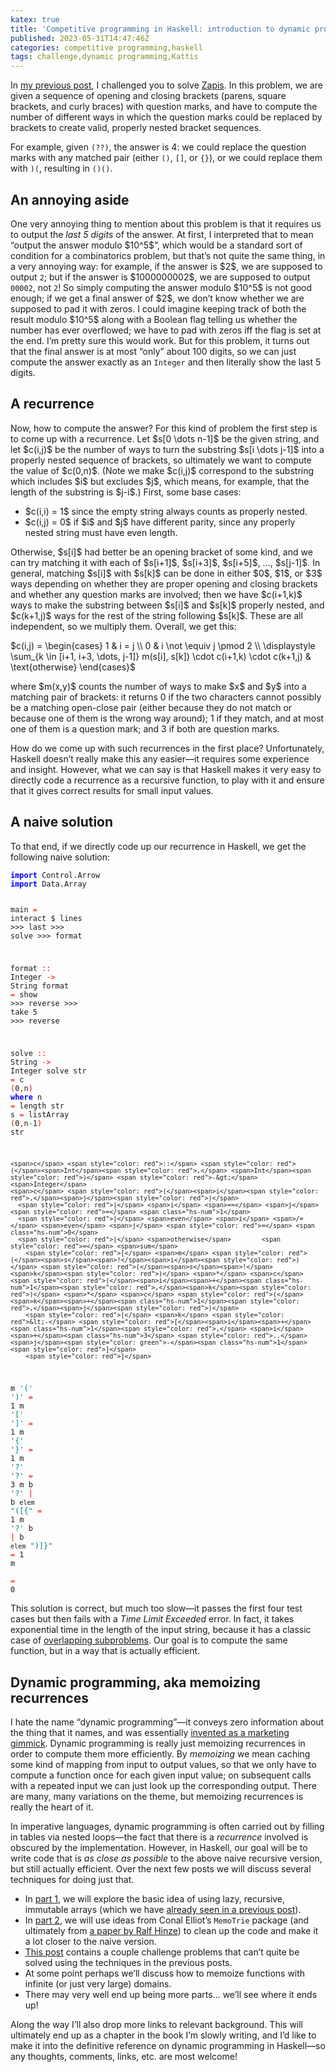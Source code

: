 ```yaml
---
katex: true
title: 'Competitive programming in Haskell: introduction to dynamic programming'
published: 2023-05-31T14:47:46Z
categories: competitive programming,haskell
tags: challenge,dynamic programming,Kattis
---
```


<p>In <a href="https://byorgey.wordpress.com/2023/05/24/competitive-programming-in-haskell-parsing-with-an-nfa/">my previous post</a>, I challenged you to solve <a href="https://open.kattis.com/problems/zapis">Zapis</a>. In this problem, we are given a sequence of opening and closing brackets (parens, square brackets, and curly braces) with question marks, and have to compute the number of different ways in which the question marks could be replaced by brackets to create valid, properly nested bracket sequences.</p>
<p>For example, given <code>(??)</code>, the answer is 4: we could replace the question marks with any matched pair (either <code>()</code>, <code>[]</code>, or <code>{}</code>), or we could replace them with <code>)(</code>, resulting in <code>()()</code>.</p>
<h2 id="an-annoying-aside">An annoying aside</h2>
<p>One very annoying thing to mention about this problem is that it requires us to output the <em>last 5 digits</em> of the answer. At first, I interpreted that to mean “output the answer modulo $10^5$”, which would be a standard sort of condition for a combinatorics problem, but that’s not quite the same thing, in a very annoying way: for example, if the answer is $2$, we are supposed to output <code>2</code>; but if the answer is $1000000002$, we are supposed to output <code>00002</code>, not <code>2</code>! So simply computing the answer modulo $10^5$ is not good enough; if we get a final answer of $2$, we don’t know whether we are supposed to pad it with zeros. I could imagine keeping track of both the result modulo $10^5$ along with a Boolean flag telling us whether the number has ever overflowed; we have to pad with zeros iff the flag is set at the end. I’m pretty sure this would work. But for this problem, it turns out that the final answer is at most “only” about 100 digits, so we can just compute the answer exactly as an <code>Integer</code> and then literally show the last 5 digits.</p>
<h2 id="a-recurrence">A recurrence</h2>
<p>Now, how to compute the answer? For this kind of problem the first step is to come up with a recurrence. Let $s[0 \dots n-1]$ be the given string, and let $c(i,j)$ be the number of ways to turn the substring $s[i \dots j-1]$ into a properly nested sequence of brackets, so ultimately we want to compute the value of $c(0,n)$. (Note we make $c(i,j)$ correspond to the substring which includes $i$ but excludes $j$, which means, for example, that the length of the substring is $j-i$.) First, some base cases:</p>
<ul>
<li>$c(i,i) = 1$ since the empty string always counts as properly nested.</li>
<li>$c(i,j) = 0$ if $i$ and $j$ have different parity, since any properly nested string must have even length.</li>
</ul>
<p>Otherwise, $s[i]$ had better be an opening bracket of some kind, and we can try matching it with each of $s[i+1]$, $s[i+3]$, $s[i+5]$, …, $s[j-1]$. In general, matching $s[i]$ with $s[k]$ can be done in either $0$, $1$, or $3$ ways depending on whether they are proper opening and closing brackets and whether any question marks are involved; then we have $c(i+1,k)$ ways to make the substring between $s[i]$ and $s[k]$ properly nested, and $c(k+1,j)$ ways for the rest of the string following $s[k]$. These are all independent, so we multiply them. Overall, we get this:</p>
<p>$c(i,j) = \begin{cases} 1 & i = j \\ 0 & i \not \equiv j \pmod 2 \\ \displaystyle \sum_{k \in [i+1, i+3, \dots, j-1]} m(s[i], s[k]) \cdot c(i+1,k) \cdot c(k+1,j) & \text{otherwise} \end{cases}$</p>
<p>where $m(x,y)$ counts the number of ways to make $x$ and $y$ into a matching pair of brackets: it returns 0 if the two characters cannot possibly be a matching open-close pair (either because they do not match or because one of them is the wrong way around); 1 if they match, and at most one of them is a question mark; and 3 if both are question marks.</p>
<p>How do we come up with such recurrences in the first place? Unfortunately, Haskell doesn’t really make this any easier—it requires some experience and insight. However, what we can say is that Haskell makes it very easy to directly code a recurrence as a recursive function, to play with it and ensure that it gives correct results for small input values.</p>
<h2 id="a-naive-solution">A naive solution</h2>
<p>To that end, if we directly code up our recurrence in Haskell, we get the following naive solution:</p>
<pre class="sourceCode haskell"><code class="sourceCode haskell"><span style="color: blue;font-weight: bold">import</span> <span>Control.Arrow</span>
<span style="color: blue;font-weight: bold">import</span> <span>Data.Array</span>

<span>main</span> <span style="color: red">=</span> <span>interact</span> <span>$</span> <span>lines</span> <span>&gt;&gt;&gt;</span> <span>last</span> <span>&gt;&gt;&gt;</span> <span>solve</span> <span>&gt;&gt;&gt;</span> <span>format</span>

<span>format</span> <span style="color: red">::</span> <span>Integer</span> <span style="color: red">-&gt;</span> <span>String</span>
<span>format</span> <span style="color: red">=</span> <span>show</span> <span>&gt;&gt;&gt;</span> <span>reverse</span> <span>&gt;&gt;&gt;</span> <span>take</span> <span class="hs-num">5</span> <span>&gt;&gt;&gt;</span> <span>reverse</span>

<span>solve</span> <span style="color: red">::</span> <span>String</span> <span style="color: red">-&gt;</span> <span>Integer</span>
<span>solve</span> <span>str</span> <span style="color: red">=</span> <span>c</span> <span style="color: red">(</span><span class="hs-num">0</span><span style="color: red">,</span><span>n</span><span style="color: red">)</span>
  <span style="color: blue;font-weight: bold">where</span>
    <span>n</span> <span style="color: red">=</span> <span>length</span> <span>str</span>
    <span>s</span> <span style="color: red">=</span> <span>listArray</span> <span style="color: red">(</span><span class="hs-num">0</span><span style="color: red">,</span><span>n</span><span style="color: green">-</span><span class="hs-num">1</span><span style="color: red">)</span> <span>str</span>

    <span>c</span> <span style="color: red">::</span> <span style="color: red">(</span><span>Int</span><span style="color: red">,</span> <span>Int</span><span style="color: red">)</span> <span style="color: red">-&gt;</span> <span>Integer</span>
    <span>c</span> <span style="color: red">(</span><span>i</span><span style="color: red">,</span><span>j</span><span style="color: red">)</span>
      <span style="color: red">|</span> <span>i</span> <span>==</span> <span>j</span>           <span style="color: red">=</span> <span class="hs-num">1</span>
      <span style="color: red">|</span> <span>even</span> <span>i</span> <span>/=</span> <span>even</span> <span>j</span> <span style="color: red">=</span> <span class="hs-num">0</span>
      <span style="color: red">|</span> <span>otherwise</span>        <span style="color: red">=</span> <span>sum</span>
        <span style="color: red">[</span> <span>m</span> <span style="color: red">(</span><span>s</span><span>!</span><span>i</span><span style="color: red">)</span> <span style="color: red">(</span><span>s</span><span>!</span><span>k</span><span style="color: red">)</span> <span>*</span> <span>c</span> <span style="color: red">(</span><span>i</span><span>+</span><span class="hs-num">1</span><span style="color: red">,</span><span>k</span><span style="color: red">)</span> <span>*</span> <span>c</span> <span style="color: red">(</span><span>k</span><span>+</span><span class="hs-num">1</span><span style="color: red">,</span><span>j</span><span style="color: red">)</span>
        <span style="color: red">|</span> <span>k</span> <span style="color: red">&lt;-</span> <span style="color: red">[</span><span>i</span><span>+</span><span class="hs-num">1</span><span style="color: red">,</span> <span>i</span><span>+</span><span class="hs-num">3</span> <span style="color: red">..</span> <span>j</span><span style="color: green">-</span><span class="hs-num">1</span><span style="color: red">]</span>
        <span style="color: red">]</span>

<span>m</span> <span style="color: teal">'('</span> <span style="color: teal">')'</span>                <span style="color: red">=</span> <span class="hs-num">1</span>
<span>m</span> <span style="color: teal">'['</span> <span style="color: teal">']'</span>                <span style="color: red">=</span> <span class="hs-num">1</span>
<span>m</span> <span style="color: teal">'{'</span> <span style="color: teal">'}'</span>                <span style="color: red">=</span> <span class="hs-num">1</span>
<span>m</span> <span style="color: teal">'?'</span> <span style="color: teal">'?'</span>                <span style="color: red">=</span> <span class="hs-num">3</span>
<span>m</span> <span>b</span> <span style="color: teal">'?'</span> <span style="color: red">|</span> <span>b</span> <span>`elem`</span> <span style="color: teal">"([{"</span> <span style="color: red">=</span> <span class="hs-num">1</span>
<span>m</span> <span style="color: teal">'?'</span> <span>b</span> <span style="color: red">|</span> <span>b</span> <span>`elem`</span> <span style="color: teal">")]}"</span> <span style="color: red">=</span> <span class="hs-num">1</span>
<span>m</span> <span style="color: blue;font-weight: bold">_</span> <span style="color: blue;font-weight: bold">_</span>                    <span style="color: red">=</span> <span class="hs-num">0</span></code></pre>
<p>This solution is correct, but much too slow—it passes the first four test cases but then fails with a <em>Time Limit Exceeded</em> error. In fact, it takes exponential time in the length of the input string, because it has a classic case of <a href="https://en.wikipedia.org/wiki/Overlapping_subproblems">overlapping subproblems</a>. Our goal is to compute the same function, but in a way that is actually efficient.</p>
<h2 id="dynamic-programming-aka-memoizing-recurrences">Dynamic programming, aka memoizing recurrences</h2>
<p>I hate the name “dynamic programming”—it conveys zero information about the thing that it names, and was essentially <a href="https://www.linkedin.com/pulse/origins-name-dynamic-programming-ashwin-rao/">invented as a marketing gimmick</a>. Dynamic programming is really just memoizing recurrences in order to compute them more efficiently. By <em>memoizing</em> we mean caching some kind of mapping from input to output values, so that we only have to compute a function once for each given input value; on subsequent calls with a repeated input we can just look up the corresponding output. There are many, many variations on the theme, but memoizing recurrences is really the heart of it.</p>
<p>In imperative languages, dynamic programming is often carried out by filling in tables via nested loops—the fact that there is a <em>recurrence</em> involved is obscured by the implementation. However, in Haskell, our goal will be to write code that is <em>as close as possible</em> to the above naive recursive version, but still actually efficient. Over the next few posts we will discuss several techniques for doing just that.</p>
<ul>
<li>In <a href="https://byorgey.wordpress.com/2023/06/02/dynamic-programming-in-haskell-lazy-immutable-arrays/">part 1</a>, we will explore the basic idea of using lazy, recursive, immutable arrays (which we have <a href="https://byorgey.wordpress.com/2023/04/11/competitive-programming-in-haskell-topsort-via-laziness/">already seen in a previous post</a>).</li>
<li>In <a href="https://byorgey.wordpress.com/2023/06/06/dynamic-programming-in-haskell-automatic-memoization/">part 2</a>, we will use ideas from Conal Elliot’s <code>MemoTrie</code> package (and ultimately from <a href="https://citeseerx.ist.psu.edu/doc/10.1.1.43.3272">a paper by Ralf Hinze</a>) to clean up the code and make it a lot closer to the naive version.</li>
<li><a href="https://byorgey.wordpress.com/2023/06/20/competitive-programming-in-haskell-two-more-dp-challenges/">This post</a> contains a couple challenge problems that can’t quite be solved using the techniques in the previous posts.</li>
<li>At some point perhaps we’ll discuss how to memoize functions with infinite (or just very large) domains.</li>
<li>There may very well end up being more parts… we’ll see where it ends up!</li>
</ul>
<p>Along the way I’ll also drop more links to relevant background. This will ultimately end up as a chapter in the book I’m slowly writing, and I’d like to make it into the definitive reference on dynamic programming in Haskell—so any thoughts, comments, links, etc. are most welcome!</p>

